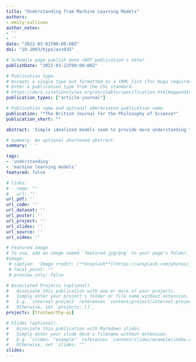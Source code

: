 ```yaml
---
title: "Understanding from Machine Learning Models"
authors:
- emily-sullivan
author_notes:
- ''
- ''
date: "2022-03-01T00:00:00Z"
doi: "10.1093/bjps/axz035"

# Schedule page publish date (NOT publication's date).
publishDate: "2022-03-22T00:00:00Z"

# Publication type.
# Accepts a single type but formatted as a YAML list (for Hugo requirements).
# Enter a publication type from the CSL standard.
# https://docs.citationstyles.org/en/stable/specification.html#appendix-iii-types
publication_types: ["article-journal"]

# Publication name and optional abbreviated publication name.
publication: "*The British Journal for the Philosophy of Science*"
publication_short: ""

abstract: 'Simple idealized models seem to provide more understanding than opaque, complex, and hyper-realistic models. However, an increasing number of scientists are going in the opposite direction by utilizing opaque machine learning models to make predictions and draw inferences, suggesting that scientists are opting for models that have less potential for understanding. Are scientists trading understanding for some other epistemic or pragmatic good when they choose a machine learning model? Or are the assumptions behind why minimal models provide understanding misguided? In this article, using the case of deep neural networks, I argue that it is not the complexity or black box nature of a model that limits how much understanding the model provides. Instead, it is a lack of scientific and empirical evidence supporting the link that connects a model to the target phenomenon that primarily prohibits understanding.'

# Summary. An optional shortened abstract.
summary: ' '

tags:
- 'understanding'
- 'machine learning models'
featured: false

# links:
# - name: ""
#   url: ""
url_pdf: ''
url_code: ''
url_dataset: ''
url_poster: ''
url_project: ''
url_slides: ''
url_source: ''
url_video: ''

# Featured image
# To use, add an image named `featured.jpg/png` to your page's folder. 
#image:
 # caption: 'Image credit: [**Unsplash**](https://unsplash.com/photos/jdD8gXaTZsc)'
 # focal_point: ""
 # preview_only: false

# Associated Projects (optional).
#   Associate this publication with one or more of your projects.
#   Simply enter your project's folder or file name without extension.
#   E.g. `internal-project` references `content/project/internal-project/index.md`.
#   Otherwise, set `projects: []`.
projects: [trustworthy-ai]

# Slides (optional).
#   Associate this publication with Markdown slides.
#   Simply enter your slide deck's filename without extension.
#   E.g. `slides: "example"` references `content/slides/example/index.md`.
#   Otherwise, set `slides: ""`.
slides:
---
```


